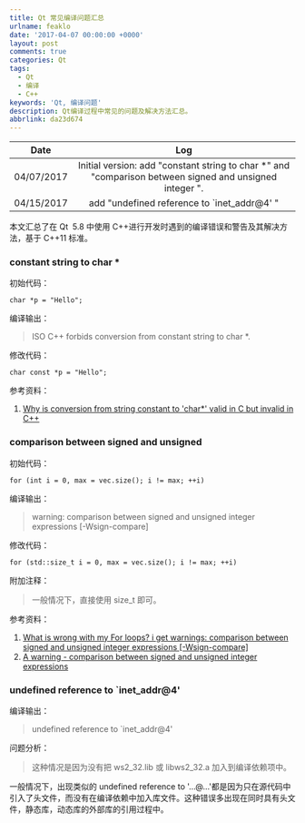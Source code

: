 ```yaml
---
title: Qt 常见编译问题汇总
urlname: feaklo
date: '2017-04-07 00:00:00 +0000'
layout: post
comments: true
categories: Qt
tags:
  - Qt
  - 编译
  - C++
keywords: 'Qt, 编译问题'
description: Qt编译过程中常见的问题及解决方法汇总。
abbrlink: da23d674
---
```


|    Date    |                                                   Log                                                    |
| :--------: | :------------------------------------------------------------------------------------------------------: |
| 04/07/2017 | Initial version: add "constant string to char \*" and "comparison between signed and unsigned integer ". |
| 04/15/2017 |                               add "undefined reference to `inet_addr@4' "                                |

本文汇总了在 Qt  5.8 中使用 C++进行开发时遇到的编译错误和警告及其解决方法，基于 C++11 标准。

### constant string to char \*

初始代码：

```
char *p = "Hello";
```

编译输出：

> ISO C++ forbids conversion from constant string to char \*.

修改代码：

```
char const *p = "Hello";
```

参考资料：

1. [Why is conversion from string constant to 'char\*' valid in C but invalid in C++](http://stackoverflow.com/questions/20944784/why-is-conversion-from-string-constant-to-char-valid-in-c-but-invalid-in-c)

### comparison between signed and unsigned

初始代码：

```
for (int i = 0, max = vec.size(); i != max; ++i)
```

编译输出：

> warning: comparison between signed and unsigned integer expressions [-Wsign-compare]

修改代码：

```
for (std::size_t i = 0, max = vec.size(); i != max; ++i)
```

附加注释：

> 一般情况下，直接使用 size_t 即可。

参考资料：

1. [What is wrong with my For loops? i get warnings: comparison between signed and unsigned integer expressions [-Wsign-compare]](http://stackoverflow.com/questions/7984955/what-is-wrong-with-my-for-loops-i-get-warnings-comparison-between-signed-and-u)
2. [A warning - comparison between signed and unsigned integer expressions](http://stackoverflow.com/questions/3660901/a-warning-comparison-between-signed-and-unsigned-integer-expressions)

### undefined reference to `inet_addr@4'

编译输出：

> undefined reference to `inet_addr@4'

问题分析：

> 这种情况是因为没有把 ws2_32.lib 或 libws2_32.a 加入到编译依赖项中。

一般情况下，出现类似的 undefined reference to '...@...'都是因为只在源代码中引入了头文件，而没有在编译依赖中加入库文件。这种错误多出现在同时具有头文件，静态库，动态库的外部库的引用过程中。
